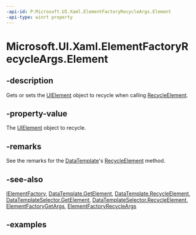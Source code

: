 ```yaml
---
-api-id: P:Microsoft.UI.Xaml.ElementFactoryRecycleArgs.Element
-api-type: winrt property
---
```


<!-- Property syntax.
public UIElement Element { get;  set; }
-->

# Microsoft.UI.Xaml.ElementFactoryRecycleArgs.Element

## -description

Gets or sets the [UIElement](uielement.md) object to recycle when calling [RecycleElement](ielementfactory_recycleelement_1220951169.md).

## -property-value

The [UIElement](uielement.md) object to recycle.

## -remarks

See the remarks for the [DataTemplate](datatemplate.md)'s [RecycleElement](datatemplate_recycleelement_1220951169.md) method.

## -see-also

[IElementFactory](ielementfactory.md), [DataTemplate.GetElement](/uwp/api/windows.ui.xaml.datatemplate.getelement), [DataTemplate.RecycleElement](/uwp/api/windows.ui.xaml.datatemplate.recycleelement), [DataTemplateSelector.GetElement](/uwp/api/windows.ui.xaml.controls.datatemplateselector.getelement), [DataTemplateSelector.RecycleElement](/uwp/api/windows.ui.xaml.controls.datatemplateselector.recycleelement), [ElementFactoryGetArgs](elementfactorygetargs.md), [ElementFactoryRecycleArgs](elementfactoryrecycleargs.md)

## -examples

